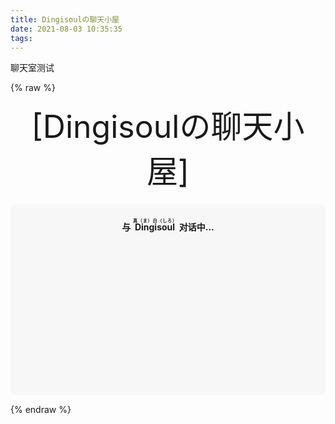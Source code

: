 ```yaml
---
title: Dingisoulの聊天小屋
date: 2021-08-03 10:35:35
tags:
---
```


聊天室测试
<!--more-->

<link href="https://cdn.bootcss.com/botui/0.3.9/botui-theme-default.css" rel="stylesheet">
<link href="https://cdn.bootcss.com/botui/0.3.9/botui.min.css" rel="stylesheet">

{% raw %}

<div class="entry-content">
  <div class="moe-mashiro" style="text-align:center; font-size: 50px; margin-bottom: 20px;">[Dingisoulの聊天小屋]</div>
  <div id="hello-mashiro" class="popcontainer" style="min-height: 300px; padding: 2px 6px 4px; background-color: rgba(242, 242, 242, 0.5); border-radius: 10px;">
    <center>
    <p>
    </p>
    <h4>
    与&nbsp;<ruby>
    Dingisoul&nbsp;<rp>
    （</rp>
    <rt>
    真（ま）白（しろ）</rt>
    <rp>
    ）</rp>
    </ruby>
    对话中...</h4>
    <p>
    </p>
    </center>
    <bot-ui></botui>
  </div>
</div>
<script src="/js/botui.js"></script>
<script src="/js/ChatRobot.js"></script>
<script>
bot_ui_ini()
</script>


{% endraw %}

